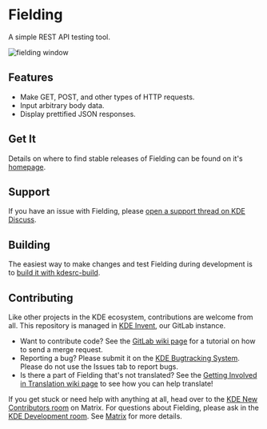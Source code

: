 <!--
    SPDX-FileCopyrightText: 2022 Felipe Kinoshita <kinofhek@gmail.com>
    SPDX-License-Identifier: CC0-1.0
-->

# Fielding

A simple REST API testing tool.

![fielding window](https://cdn.kde.org/screenshots/fielding/fielding.png)

## Features

* Make GET, POST, and other types of HTTP requests.
* Input arbitrary body data.
* Display prettified JSON responses.

## Get It

Details on where to find stable releases of Fielding can be found on it's
[homepage](https://apps.kde.org/fielding).

## Support

If you have an issue with Fielding, please [open a support thread on KDE Discuss](https://discuss.kde.org/c/help/6).

## Building

The easiest way to make changes and test Fielding during development is to [build it with kdesrc-build](https://community.kde.org/Get_Involved/development/Build_software_with_kdesrc-build).

## Contributing

Like other projects in the KDE ecosystem, contributions are welcome from all. This repository is managed in [KDE Invent](https://invent.kde.org/utilities/fielding), our GitLab instance.

* Want to contribute code? See the [GitLab wiki page](https://community.kde.org/Infrastructure/GitLab) for a tutorial on how to send a merge request.
* Reporting a bug? Please submit it on the [KDE Bugtracking System](https://bugs.kde.org/enter_bug.cgi?format=guided&product=fielding). Please do not use the Issues
  tab to report bugs.
* Is there a part of Fielding that's not translated? See the [Getting Involved in Translation wiki page](https://community.kde.org/Get_Involved/translation) to see how
  you can help translate!

If you get stuck or need help with anything at all, head over to the [KDE New Contributors room](https://go.kde.org/matrix/#/#kde-welcome:kde.org) on Matrix. For questions about Fielding, please ask in the [KDE Development room](https://go.kde.org/matrix/#/#kde-devel:kde.org). See [Matrix](https://community.kde.org/Matrix) for more details.

